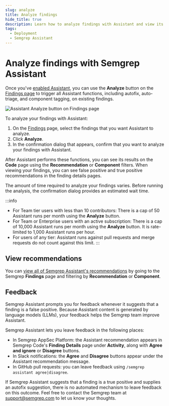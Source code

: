 ```yaml
---
slug: analyze
title: Analyze findings
hide_title: true
description: Learn how to analyze findings with Assistant and view its results.
tags:
  - Deployment
  - Semgrep Assistant
---
```


# Analyze findings with Semgrep Assistant

Once you've [enabled Assistant](/docs/semgrep-assistant/getting-started), you can use the **Analyze** button on the [Findings page](/semgrep-code/findings) to trigger all Assistant functions, including autofix, auto-triage, and component tagging, on existing findings.

![Assistant Analyze button on Findings page](/img/scp-assistant.png#md-width)

To analyze your findings with Assistant:

1. On the [Findings](https://semgrep.dev/orgs/-/findings?tab=open) page, select the findings that you want Assistant to analyze.
2. Click **Analyze**.
3. In the confirmation dialog that appears, confirm that you want to analyze your findings with Assistant.

After Assistant performs these functions, you can see its results on the **Code** page using the **Recommendation** or **Component** filters. When viewing your findings, you can see false positive and true positive recommendations in the finding details pages.

The amount of time required to analyze your findings varies. Before running the analysis, the confirmation dialog provides an estimated wait time.

:::info
- For Team tier users with less than 10 contributors: There is a cap of 50 Assistant runs per month using the **Analyze** button.
- For Team or Enterprise users with an active subscription: There is a cap of 10,000 Assistant runs per month using the **Analyze** button. It is rate-limited to 1,000 Assistant runs per hour.
- For users of any tier: Assistant runs against pull requests and merge requests do not count against this limit.
:::

## View recommendations

You can [view all of Semgrep Assistant's recommendations](/semgrep-code/findings/#filter-findings) by going to the Semgrep **Findings** page and filtering by **Recommendation** or **Component**.

## Feedback

Semgrep Assistant prompts you for feedback whenever it suggests that a finding is a false positive. Because Assistant content is generated by language models (LLMs), your feedback helps the Semgrep team improve Assistant.

Semgrep Assistant lets you leave feedback in the following places:

* In Semgrep AppSec Platform: the Assistant recommendation appears in Semgrep Code's **Finding Details** page under **Activity**, along with **Agree and ignore** or **Disagree** buttons. 
* In Slack notifications: the **Agree** and **Disagree** buttons appear under the Assistant recommendation message.
* In GitHub pull requests: you can leave feedback using `/semgrep assistant agree|disagree`.

If Semgrep Assistant suggests that a finding is a true positive and supplies an autofix suggestion, there is no automated mechanism to leave feedback on this outcome. Feel free to contact the Semgrep team at [<i class="fa-regular fa-envelope"></i> support@semgrep.com](mailto:support@semgrep.com) to let us know your thoughts.

